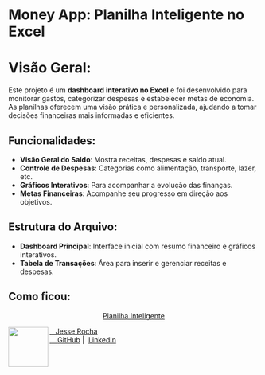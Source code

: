 # Money App: Planilha Inteligente no Excel

# Visão Geral:
Este projeto é um **dashboard interativo no Excel** e foi desenvolvido para monitorar gastos, categorizar despesas e estabelecer metas de economia. As planilhas oferecem uma visão prática e personalizada, ajudando a tomar decisões financeiras mais informadas e eficientes.

## Funcionalidades:  
- **Visão Geral do Saldo**: Mostra receitas, despesas e saldo atual.  
- **Controle de Despesas**: Categorias como alimentação, transporte, lazer, etc.  
- **Gráficos Interativos**: Para acompanhar a evolução das finanças.  
- **Metas Financeiras**: Acompanhe seu progresso em direção aos objetivos.  

## Estrutura do Arquivo:  
- **Dashboard Principal**: Interface inicial com resumo financeiro e gráficos interativos.  
- **Tabela de Transações**: Área para inserir e gerenciar receitas e despesas.

## Como ficou:
<p align="center">
<a href="https://github.com/jessetiago03/projeto_planilha_inteligente_DIO/blob/main/assets/Projeto_Planilha_dio.xlsx">
    Planilha Inteligente
</p>

<p>
    <img 
      align=left 
      margin=10 
      width=80 
      src="https://avatars.githubusercontent.com/u/86810266?v=4"
    />
    <p>&nbsp&nbsp&nbspJesse Rocha<br>
    &nbsp&nbsp&nbsp
    <a href="https://github.com/jessetiago03">
    GitHub</a>&nbsp;|&nbsp;
    <a href="http://linkedin.com/in/jesse-rocha-">LinkedIn</a>

</p>
<br/><br/>
<p>
